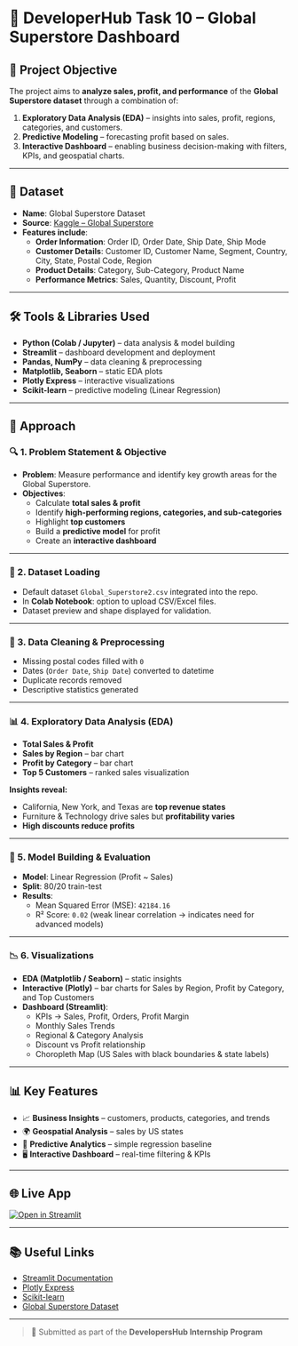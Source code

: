 # 📘 DeveloperHub Task 10 – Global Superstore Dashboard

## 📌 Project Objective

The project aims to **analyze sales, profit, and performance** of the **Global Superstore dataset** through a combination of:

1. **Exploratory Data Analysis (EDA)** – insights into sales, profit, regions, categories, and customers.  
2. **Predictive Modeling** – forecasting profit based on sales.  
3. **Interactive Dashboard** – enabling business decision-making with filters, KPIs, and geospatial charts.  

---

## 📁 Dataset

* **Name**: Global Superstore Dataset  
* **Source**: [Kaggle – Global Superstore](https://www.kaggle.com/datasets)  
* **Features include**:  
  * **Order Information**: Order ID, Order Date, Ship Date, Ship Mode  
  * **Customer Details**: Customer ID, Customer Name, Segment, Country, City, State, Postal Code, Region  
  * **Product Details**: Category, Sub-Category, Product Name  
  * **Performance Metrics**: Sales, Quantity, Discount, Profit  

---

## 🛠️ Tools & Libraries Used

* **Python (Colab / Jupyter)** – data analysis & model building  
* **Streamlit** – dashboard development and deployment  
* **Pandas, NumPy** – data cleaning & preprocessing  
* **Matplotlib, Seaborn** – static EDA plots  
* **Plotly Express** – interactive visualizations  
* **Scikit-learn** – predictive modeling (Linear Regression)  

---

## 🚀 Approach

### 🔍 1. Problem Statement & Objective

* **Problem**: Measure performance and identify key growth areas for the Global Superstore.  
* **Objectives**:  
  * Calculate **total sales & profit**  
  * Identify **high-performing regions, categories, and sub-categories**  
  * Highlight **top customers**  
  * Build a **predictive model** for profit  
  * Create an **interactive dashboard**  

---

### 📂 2. Dataset Loading

* Default dataset `Global_Superstore2.csv` integrated into the repo.  
* In **Colab Notebook**: option to upload CSV/Excel files.  
* Dataset preview and shape displayed for validation.  

---

### 🧹 3. Data Cleaning & Preprocessing

* Missing postal codes filled with `0`  
* Dates (`Order Date`, `Ship Date`) converted to datetime  
* Duplicate records removed  
* Descriptive statistics generated  

---

### 📊 4. Exploratory Data Analysis (EDA)

* **Total Sales & Profit**  
* **Sales by Region** – bar chart  
* **Profit by Category** – bar chart  
* **Top 5 Customers** – ranked sales visualization  

**Insights reveal:**  
* California, New York, and Texas are **top revenue states**  
* Furniture & Technology drive sales but **profitability varies**  
* **High discounts reduce profits**  

---

### 🤖 5. Model Building & Evaluation

* **Model**: Linear Regression (Profit ~ Sales)  
* **Split**: 80/20 train-test  
* **Results**:  
  * Mean Squared Error (MSE): `42184.16`  
  * R² Score: `0.02` (weak linear correlation → indicates need for advanced models)  

---

### 📉 6. Visualizations

* **EDA (Matplotlib / Seaborn)** – static insights  
* **Interactive (Plotly)** – bar charts for Sales by Region, Profit by Category, and Top Customers  
* **Dashboard (Streamlit)**:  
  * KPIs → Sales, Profit, Orders, Profit Margin  
  * Monthly Sales Trends  
  * Regional & Category Analysis  
  * Discount vs Profit relationship  
  * Choropleth Map (US Sales with black boundaries & state labels)  

---

## 📊 Key Features

* 📈 **Business Insights** – customers, products, categories, and trends  
* 🌍 **Geospatial Analysis** – sales by US states  
* 🔮 **Predictive Analytics** – simple regression baseline  
* 🖥️ **Interactive Dashboard** – real-time filtering & KPIs  

---


## 🌐 Live App

[![Open in Streamlit](https://static.streamlit.io/badges/streamlit_badge_black_white.svg)](https://global-superstore-dashboard-i2s7yr2tcica4cjhdwmff3.streamlit.app/)

---

## 📚 Useful Links

* [Streamlit Documentation](https://docs.streamlit.io/)  
* [Plotly Express](https://plotly.com/python/plotly-express/)  
* [Scikit-learn](https://scikit-learn.org/stable/)  
* [Global Superstore Dataset](https://www.kaggle.com/datasets)  

---

> 🔖 Submitted as part of the **DevelopersHub Internship Program**
